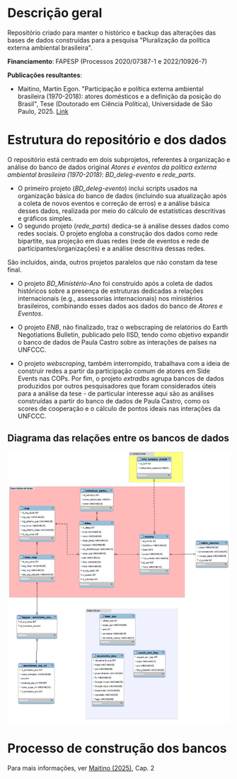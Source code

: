 # Descrição geral
Repositório criado para manter o histórico e backup das alterações das bases de dados construídas para a pesquisa "Pluralização da política externa ambiental brasileira".



**Financiamento**: FAPESP (Processos 	2020/07387-1 e 2022/10926-7)

**Publicações resultantes**: 
- Maitino, Martin Egon. "Participação e política externa ambiental brasileira (1970-2018): atores domésticos e a definição da posição do Brasil", Tese (Doutorado em Ciência Política), Universidade de São Paulo, 2025. [Link](https://doi.org/10.11606/T.8.2025.tde-29052025-150405)

# Estrutura do repositório e dos dados
O repositório está centrado em dois subprojetos, referentes à organização e análise do banco de dados original *Atores e eventos da política externa ambiental brasileira (1970-2018)*: _BD_deleg-evento_ e _rede_parts_. 

- O primeiro projeto (_BD_deleg-evento_) inclui scripts usados na organização básica do banco de dados (incluindo sua atualização após a coleta de novos eventos e correção de erros) e a análise básica desses dados, realizada por meio do cálculo de estatísticas descritivas e gráficos simples. 
- O segundo projeto (_rede_parts_) dedica-se à análise desses dados como redes sociais. O projeto engloba a construção dos dados como rede bipartite, sua projeção em duas redes (rede de eventos e rede de participantes/organizações) e a análise descritiva dessas redes.

São incluídos, ainda, outros projetos paralelos que não constam da tese final. 

- O projeto _BD_Ministério-Ano_ foi construído após a coleta de dados históricos sobre a presença de estruturas dedicadas a relações internacionais (e.g., assessorias internacionais) nos ministérios brasileiros, combinando esses dados aos dados do banco de *Atores e Eventos*. 

- O projeto _ENB_, não finalizado, traz o webscraping de relatórios do Earth Negotiations Bulletin, publicado pelo IISD, tendo como objetivo expandir o banco de dados de Paula Castro sobre as interações de países na UNFCCC. 

- O projeto _webscraping_, também interrompido, trabalhava com a ideia de construir redes a partir da participação comum de atores em Side Events nas COPs. Por fim, o projeto _extradbs_ agrupa bancos de dados produzidos por outros pesquisadores que foram considerados úteis para a análise da tese - de particular interesse aqui são as análises construídas a partir do banco de dados de Paula Castro, como os scores de cooperação e o cálculo de pontos ideais nas interações da UNFCCC.

## Diagrama das relações entre os bancos de dados
![Diagrama](modelos_db.png?raw=true)

# Processo de construção dos bancos
Para mais informações, ver [Maitino (2025)](https://doi.org/10.11606/T.8.2025.tde-29052025-150405), Cap. 2

